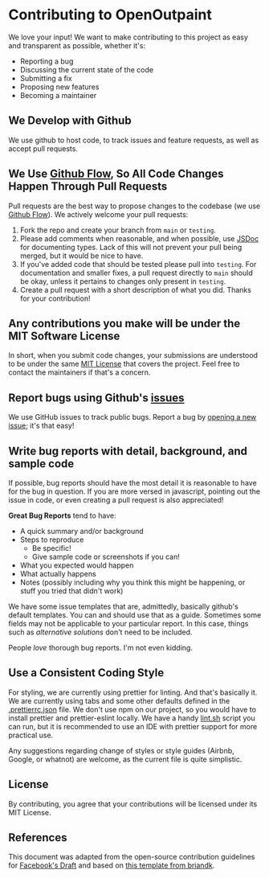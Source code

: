# Contributing to OpenOutpaint

We love your input! We want to make contributing to this project as easy and transparent as possible, whether it's:

- Reporting a bug
- Discussing the current state of the code
- Submitting a fix
- Proposing new features
- Becoming a maintainer

## We Develop with Github

We use github to host code, to track issues and feature requests, as well as accept pull requests.

## We Use [Github Flow](https://guides.github.com/introduction/flow/index.html), So All Code Changes Happen Through Pull Requests

Pull requests are the best way to propose changes to the codebase (we use [Github Flow](https://guides.github.com/introduction/flow/index.html)). We actively welcome your pull requests:

1. Fork the repo and create your branch from `main` or `testing`.
2. Please add comments when reasonable, and when possible, use [JSDoc](https://jsdoc.app/) for documenting types. Lack of this will not prevent your pull being merged, but it would be nice to have.
3. If you've added code that should be tested please pull into `testing`. For documentation and smaller fixes, a pull request directly to `main` should be okay, unless it pertains to changes only present in `testing`.
4. Create a pull request with a short description of what you did. Thanks for your contribution!

## Any contributions you make will be under the MIT Software License

In short, when you submit code changes, your submissions are understood to be under the same [MIT License](http://choosealicense.com/licenses/mit/) that covers the project. Feel free to contact the maintainers if that's a concern.

## Report bugs using Github's [issues](https://github.com/briandk/transcriptase-atom/issues)

We use GitHub issues to track public bugs. Report a bug by [opening a new issue](https://github.com/zero01101/openOutpaint/issues); it's that easy!

## Write bug reports with detail, background, and sample code

If possible, bug reports should have the most detail it is reasonable to have for the bug in question. If you are more versed in javascript, pointing out the issue in code, or even creating a pull request is also appreciated!

**Great Bug Reports** tend to have:

- A quick summary and/or background
- Steps to reproduce
  - Be specific!
  - Give sample code or screenshots if you can!
- What you expected would happen
- What actually happens
- Notes (possibly including why you think this might be happening, or stuff you tried that didn't work)

We have some issue templates that are, admittedly, basically github's default templates. You can and should use that as a guide. Sometimes some fields may not be applicable to your particular report. In this case, things such as _alternative solutions_ don't need to be included.

People _love_ thorough bug reports. I'm not even kidding.

## Use a Consistent Coding Style

For styling, we are currently using prettier for linting. And that's basically it. We are currently using tabs and some other defaults defined in the [.prettierrc.json](https://github.com/zero01101/openOutpaint/blob/main/.prettierrc.json) file. We don't use npm on our project, so you would have to install prettier and prettier-eslint locally. We have a handy [lint.sh](https://github.com/zero01101/openOutpaint/blob/main/lint.sh) script you can run, but it is recommended to use an IDE with prettier support for more practical use.

Any suggestions regarding change of styles or style guides (Airbnb, Google, or whatnot) are welcome, as the current file is quite simplistic.

## License

By contributing, you agree that your contributions will be licensed under its MIT License.

## References

This document was adapted from the open-source contribution guidelines for [Facebook's Draft](https://github.com/facebook/draft-js/blob/a9316a723f9e918afde44dea68b5f9f39b7d9b00/CONTRIBUTING.md) and based on [this template from briandk](https://gist.github.com/briandk/3d2e8b3ec8daf5a27a62).
